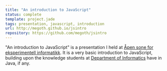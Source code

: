```yaml
---
title: "An introduction to JavaScript"
status: complete
template: project.jade
tags: presentation, javascript, introduction
url: http://megoth.github.io/jsintro
repository: https://github.com/megoth/jsintro
---
```


"An introduction to JavaScript" is a presentation I held at [Åpen sone for eksperimentell informatikk](http://sonen.ifi.uio.no/). It is a very basic introduction to JavaScript, building upon the knowledge students at [Department of Informatics](http://ifi.uio.no) have in Java, if any.